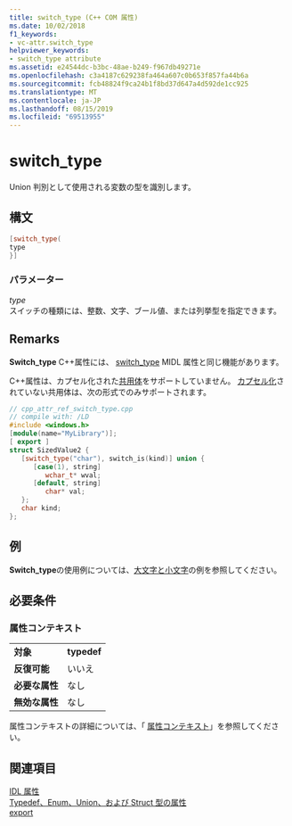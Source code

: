 ```yaml
---
title: switch_type (C++ COM 属性)
ms.date: 10/02/2018
f1_keywords:
- vc-attr.switch_type
helpviewer_keywords:
- switch_type attribute
ms.assetid: e24544dc-b3bc-48ae-b249-f967db49271e
ms.openlocfilehash: c3a4187c629238fa464a607c0b653f857fa44b6a
ms.sourcegitcommit: fcb48824f9ca24b1f8bd37d647a4d592de1cc925
ms.translationtype: MT
ms.contentlocale: ja-JP
ms.lasthandoff: 08/15/2019
ms.locfileid: "69513955"
---
```

# <a name="switch_type"></a>switch_type

Union 判別として使用される変数の型を識別します。

## <a name="syntax"></a>構文

```cpp
[switch_type(
type
}]
```

### <a name="parameters"></a>パラメーター

*type*<br/>
スイッチの種類には、整数、文字、ブール値、または列挙型を指定できます。

## <a name="remarks"></a>Remarks

**Switch_type** C++属性には、 [switch_type](/windows/win32/Midl/switch-type) MIDL 属性と同じ機能があります。

C++属性は、カプセル化された[共用体](/windows/win32/Midl/encapsulated-unions)をサポートしていません。 [カプセル化](/windows/win32/Midl/nonencapsulated-unions)されていない共用体は、次の形式でのみサポートされます。

```cpp
// cpp_attr_ref_switch_type.cpp
// compile with: /LD
#include <windows.h>
[module(name="MyLibrary")];
[ export ]
struct SizedValue2 {
   [switch_type("char"), switch_is(kind)] union {
      [case(1), string]
         wchar_t* wval;
      [default, string]
         char* val;
   };
   char kind;
};
```

## <a name="example"></a>例

**Switch_type**の使用例については、[大文字と小文字](case-cpp.md)の例を参照してください。

## <a name="requirements"></a>必要条件

### <a name="attribute-context"></a>属性コンテキスト

|||
|-|-|
|**対象**|**typedef**|
|**反復可能**|いいえ|
|**必要な属性**|なし|
|**無効な属性**|なし|

属性コンテキストの詳細については、「 [属性コンテキスト](cpp-attributes-com-net.md#contexts)」を参照してください。

## <a name="see-also"></a>関連項目

[IDL 属性](idl-attributes.md)<br/>
[Typedef、Enum、Union、および Struct 型の属性](typedef-enum-union-and-struct-attributes.md)<br/>
[export](export.md)